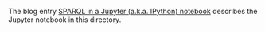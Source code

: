 The blog entry [SPARQL in a Jupyter (a.k.a. IPython) notebook](http://www.snee.com/bobdc.blog/2016/07/sparql-in-a-jupyter-aka-ipytho.html) describes the Jupyter notebook in this directory.